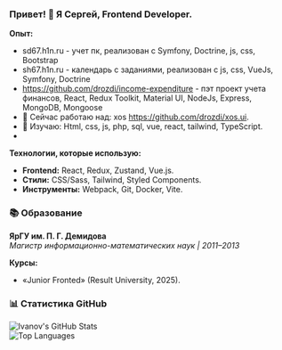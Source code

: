 ### Привет! 👋 Я Сергей, Frontend Developer.

**Опыт:**
- sd67.h1n.ru - учет пк, реализован с Symfony, Doctrine, js, css, Bootstrap
- sh67.h1n.ru - календарь с заданиями, реализован с js, css, VueJs, Symfony, Doctrine
- https://github.com/drozdi/income-expenditure - пэт проект учета финансов, React, Redux Toolkit, Material UI, NodeJs, Express, MongoDB, Mongoose
- 🔭 Сейчас работаю над: xos https://github.com/drozdi/xos.ui.
- 🌱 Изучаю: Html, css, js, php, sql, vue, react, tailwind, TypeScript.
- 
**Технологии, которые использую:**  
- **Frontend:** React, Redux, Zustand, Vue.js.  
- **Стили:** CSS/Sass, Tailwind, Styled Components.  
- **Инструменты:** Webpack, Git, Docker, Vite.

### 📚 Образование  
**ЯрГУ им. П. Г. Демидова**  
*Магистр информационно-математических наук | 2011–2013*  

**Курсы:**  
- «Junior Fronted» (Result University, 2025).  



### 📊 Статистика GitHub  
![Ivanov's GitHub Stats](https://github-readme-stats.vercel.app/api?username=drozdi&show_icons=true&theme=dark)  
![Top Languages](https://github-readme-stats.vercel.app/api/top-langs/?username=drozdi&layout=compact&theme=dark)  
